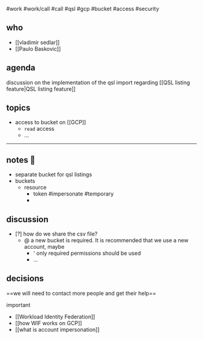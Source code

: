 
#work #work/call #call #qsl #gcp #bucket #access #security

## who

- [[vladimir sedlar]]
- [[Paulo Baskovic]]

## agenda

discussion on the implementation of the qsl import regarding [[QSL listing feature|QSL listing feature]]

## topics
- access to bucket on [[GCP]]
	- `read` access
	- ...

---
## notes 📔
- separate bucket for qsl listings
- buckets
	- resource
		- token #impersonate #temporary
		- 

## discussion
- [?] how do we share the csv file?
	- @ a new bucket is required. It is recommended that we use a new account, maybe
		- ' only required permissions should be used 
		- ...

## decisions

==we will need to contact more people and get their help==

 important
- [[Workload Identity Federation]]
- [[how WIF works on GCP]]
- [[what is account impersonation]] 
